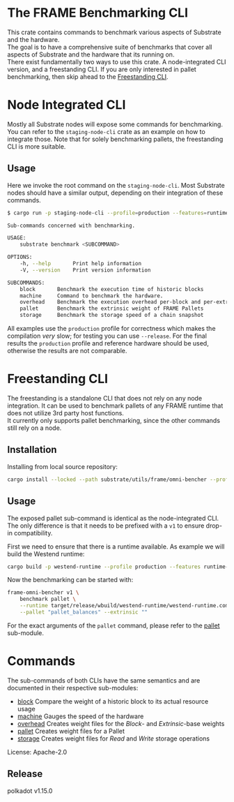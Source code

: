 # The FRAME Benchmarking CLI

This crate contains commands to benchmark various aspects of Substrate and the hardware.  
The goal is to have a comprehensive suite of benchmarks that cover all aspects of Substrate and the hardware that its
running on.  
There exist fundamentally two ways to use this crate. A node-integrated CLI version, and a freestanding CLI. If you are
only interested in pallet benchmarking, then skip ahead to the [Freestanding CLI](#freestanding-cli).

# Node Integrated CLI

Mostly all Substrate nodes will expose some commands for benchmarking. You can refer to the `staging-node-cli` crate as
an example on how to integrate those. Note that for solely benchmarking pallets, the freestanding CLI is more suitable.

## Usage

Here we invoke the root command on the `staging-node-cli`. Most Substrate nodes should have a similar output, depending
on their integration of these commands.

```sh
$ cargo run -p staging-node-cli --profile=production --features=runtime-benchmarks -- benchmark

Sub-commands concerned with benchmarking.

USAGE:
    substrate benchmark <SUBCOMMAND>

OPTIONS:
    -h, --help       Print help information
    -V, --version    Print version information

SUBCOMMANDS:
    block       Benchmark the execution time of historic blocks
    machine     Command to benchmark the hardware.
    overhead    Benchmark the execution overhead per-block and per-extrinsic
    pallet      Benchmark the extrinsic weight of FRAME Pallets
    storage     Benchmark the storage speed of a chain snapshot
```

All examples use the `production` profile for correctness which makes the compilation *very* slow; for testing you can
use `--release`.
For the final results the `production` profile and reference hardware should be used, otherwise the results are not
comparable.

# Freestanding CLI

The freestanding is a standalone CLI that does not rely on any node integration. It can be used to benchmark pallets of
any FRAME runtime that does not utilize 3rd party host functions.  
It currently only supports pallet benchmarking, since the other commands still rely on a node.

## Installation

Installing from local source repository:

```sh
cargo install --locked --path substrate/utils/frame/omni-bencher --profile=production
```

## Usage

The exposed pallet sub-command is identical as the node-integrated CLI. The only difference is that it needs to be prefixed
with a `v1` to ensure drop-in compatibility.

First we need to ensure that there is a runtime available. As example we will build the Westend runtime:

```sh
cargo build -p westend-runtime --profile production --features runtime-benchmarks
```

Now the benchmarking can be started with:

```sh
frame-omni-bencher v1 \
    benchmark pallet \
    --runtime target/release/wbuild/westend-runtime/westend-runtime.compact.compressed.wasm \
    --pallet "pallet_balances" --extrinsic ""
```

For the exact arguments of the `pallet` command, please refer to the [pallet] sub-module.

# Commands

The sub-commands of both CLIs have the same semantics and are documented in their respective sub-modules:

- [block] Compare the weight of a historic block to its actual resource usage
- [machine] Gauges the speed of the hardware
- [overhead] Creates weight files for the *Block*- and *Extrinsic*-base weights
- [pallet] Creates weight files for a Pallet
- [storage] Creates weight files for *Read* and *Write* storage operations

License: Apache-2.0

<!-- LINKS -->

[pallet]: ../../../frame/benchmarking/README.md
[machine]: src/machine/README.md
[storage]: src/storage/README.md
[overhead]: src/overhead/README.md
[block]: src/block/README.md


## Release

polkadot v1.15.0
